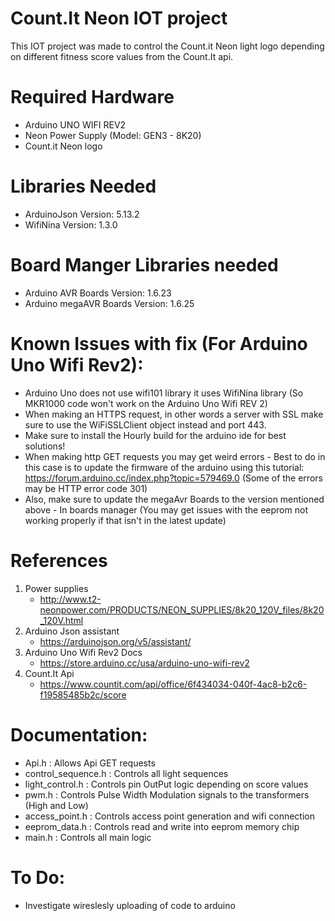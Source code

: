 # Count.It Neon IOT project

This IOT project was made to control the Count.it Neon light logo depending on different fitness score values from the Count.It api.

# Required Hardware

* Arduino UNO WIFI REV2
* Neon Power Supply (Model: GEN3 - 8K20)
* Count.it Neon logo

# Libraries Needed

* ArduinoJson Version: 5.13.2
* WifiNina Version: 1.3.0

# Board Manger Libraries needed

* Arduino AVR Boards Version: 1.6.23
* Arduino megaAVR Boards Version: 1.6.25

# Known Issues with fix (For Arduino Uno Wifi Rev2):

* Arduino Uno does not use wifi101 library it uses WifiNina library (So MKR1000 code won't work on the Arduino Uno Wifi REV 2)
* When making an HTTPS request, in other words a server with SSL make sure to use the WiFiSSLClient object instead and port 443.
* Make sure to install the Hourly build for the arduino ide for best solutions!
* When making http GET requests you may get weird errors - Best to do in this case is to update the firmware of the arduino using this tutorial: https://forum.arduino.cc/index.php?topic=579469.0 (Some of the errors may be HTTP error code 301)
* Also, make sure to update the megaAvr Boards to the version mentioned above - In boards manager (You may get issues with the eeprom not working properly if that isn't in the latest update)

# References

1. Power supplies
	* http://www.t2-neonpower.com/PRODUCTS/NEON_SUPPLIES/8k20_120V_files/8k20_120V.html
2. Arduino Json assistant
	* https://arduinojson.org/v5/assistant/
3. Arduino Uno Wifi Rev2 Docs
	* https://store.arduino.cc/usa/arduino-uno-wifi-rev2
4. Count.It Api
	* https://www.countit.com/api/office/6f434034-040f-4ac8-b2c6-f19585485b2c/score

# Documentation:

* Api.h : Allows Api GET requests
* control_sequence.h : Controls all light sequences
* light_control.h : Controls pin OutPut logic depending on score values
* pwm.h : Controls Pulse Width Modulation signals to the transformers (High and Low)
* access_point.h : Controls access point generation and wifi connection
* eeprom_data.h : Controls read and write into eeprom memory chip
* main.h : Controls all main logic

# To Do:

* Investigate wireslesly uploading of code to arduino

